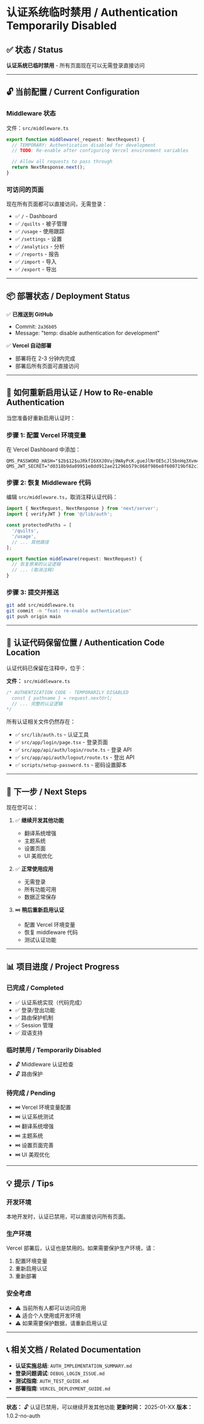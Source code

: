 # 认证系统临时禁用 / Authentication Temporarily Disabled

## ✅ 状态 / Status

**认证系统已临时禁用** - 所有页面现在可以无需登录直接访问

---

## 🔓 当前配置 / Current Configuration

### Middleware 状态

文件：`src/middleware.ts`

```typescript
export function middleware(_request: NextRequest) {
  // TEMPORARY: Authentication disabled for development
  // TODO: Re-enable after configuring Vercel environment variables

  // Allow all requests to pass through
  return NextResponse.next();
}
```

### 可访问的页面

现在所有页面都可以直接访问，无需登录：

- ✅ `/` - Dashboard
- ✅ `/quilts` - 被子管理
- ✅ `/usage` - 使用跟踪
- ✅ `/settings` - 设置
- ✅ `/analytics` - 分析
- ✅ `/reports` - 报告
- ✅ `/import` - 导入
- ✅ `/export` - 导出

---

## 📦 部署状态 / Deployment Status

✅ **已推送到 GitHub**

- Commit: `2a36b05`
- Message: "temp: disable authentication for development"

✅ **Vercel 自动部署**

- 部署将在 2-3 分钟内完成
- 部署后所有页面可直接访问

---

## 🔄 如何重新启用认证 / How to Re-enable Authentication

当您准备好重新启用认证时：

### 步骤 1: 配置 Vercel 环境变量

在 Vercel Dashboard 中添加：

```env
QMS_PASSWORD_HASH="$2b$12$uJRkfI6XXJ0Vuj9WAyPcK.gueJlNrOE5cJl5bnHq3Xvm4PxNs4IeK"
QMS_JWT_SECRET="d0318b9da09951e8dd912ae21296b579c868f986e8f600719bf82c1fcdde91ff"
```

### 步骤 2: 恢复 Middleware 代码

编辑 `src/middleware.ts`，取消注释认证代码：

```typescript
import { NextRequest, NextResponse } from 'next/server';
import { verifyJWT } from '@/lib/auth';

const protectedPaths = [
  '/quilts',
  '/usage',
  // ... 其他路径
];

export function middleware(request: NextRequest) {
  // 恢复原来的认证逻辑
  // ... (取消注释)
}
```

### 步骤 3: 提交并推送

```bash
git add src/middleware.ts
git commit -m "feat: re-enable authentication"
git push origin main
```

---

## 📝 认证代码保留位置 / Authentication Code Location

认证代码已保留在注释中，位于：

**文件：** `src/middleware.ts`

```typescript
/* AUTHENTICATION CODE - TEMPORARILY DISABLED
  const { pathname } = request.nextUrl;
  // ... 完整的认证逻辑
*/
```

所有认证相关文件仍然存在：

- ✅ `src/lib/auth.ts` - 认证工具
- ✅ `src/app/login/page.tsx` - 登录页面
- ✅ `src/app/api/auth/login/route.ts` - 登录 API
- ✅ `src/app/api/auth/logout/route.ts` - 登出 API
- ✅ `scripts/setup-password.ts` - 密码设置脚本

---

## 🎯 下一步 / Next Steps

现在您可以：

1. ✅ **继续开发其他功能**
   - 翻译系统增强
   - 主题系统
   - 设置页面
   - UI 美观优化

2. ✅ **正常使用应用**
   - 无需登录
   - 所有功能可用
   - 数据正常保存

3. ⏭️ **稍后重新启用认证**
   - 配置 Vercel 环境变量
   - 恢复 middleware 代码
   - 测试认证功能

---

## 📊 项目进度 / Project Progress

### 已完成 / Completed

- ✅ 认证系统实现（代码完成）
- ✅ 登录/登出功能
- ✅ 路由保护机制
- ✅ Session 管理
- ✅ 双语支持

### 临时禁用 / Temporarily Disabled

- 🔓 Middleware 认证检查
- 🔓 路由保护

### 待完成 / Pending

- ⏭️ Vercel 环境变量配置
- ⏭️ 认证系统测试
- ⏭️ 翻译系统增强
- ⏭️ 主题系统
- ⏭️ 设置页面完善
- ⏭️ UI 美观优化

---

## 💡 提示 / Tips

### 开发环境

本地开发时，认证已禁用，可以直接访问所有页面。

### 生产环境

Vercel 部署后，认证也是禁用的。如果需要保护生产环境，请：

1. 配置环境变量
2. 重新启用认证
3. 重新部署

### 安全考虑

- ⚠️ 当前所有人都可以访问应用
- ⚠️ 适合个人使用或开发环境
- ⚠️ 如果需要保护数据，请重新启用认证

---

## 📞 相关文档 / Related Documentation

- **认证实施总结**: `AUTH_IMPLEMENTATION_SUMMARY.md`
- **登录问题调试**: `DEBUG_LOGIN_ISSUE.md`
- **测试指南**: `AUTH_TEST_GUIDE.md`
- **部署指南**: `VERCEL_DEPLOYMENT_GUIDE.md`

---

**状态：** 🔓 认证已禁用，可以继续开发其他功能
**更新时间：** 2025-01-XX
**版本：** 1.0.2-no-auth
